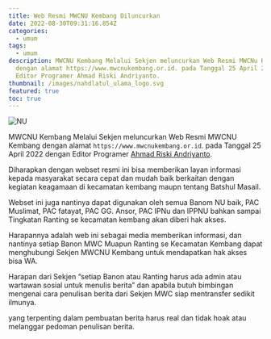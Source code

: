 ```yaml
---
title: Web Resmi MWCNU Kembang Diluncurkan
date: 2022-08-30T09:31:16.854Z
categories:
  - umum
tags:
  - umum
description: MWCNU Kembang Melalui Sekjen meluncurkan Web Resmi MWCNu Kembang
  dengan alamat https://www.mwcnukembang.or.id. pada Tanggal 25 April 2022 dengan
  Editor Programer Ahmad Riski Andriyanto.
thumbnail: /images/nahdlatul_ulama_logo.svg
featured: true
toc: true
---
```

![NU](/images/nahdlatul_ulama_logo.svg "NU")

<!--StartFragment-->

MWCNU Kembang Melalui Sekjen meluncurkan Web Resmi MWCNU Kembang dengan alamat `https://www.mwcnukembang.or.id`. pada Tanggal 25 April 2022 dengan Editor Programer [Ahmad Riski Andriyanto](https://github.com/andrizan).

Diharapkan dengan webset resmi ini bisa memberikan layan informasi kepada masyarakat secara cepat dan mudah baik berkaitan dengan kegiatan keagamaan di kecamatan kembang maupn tentang Batshul Masail.

Webset ini juga nantinya dapat digunakan oleh semua Banom NU baik, PAC Muslimat, PAC fatayat, PAC GG. Ansor, PAC IPNu dan IPPNU bahkan sampai Tingkatan Ranting se kecamatan kembang akan diberi hak akses.

Harapannya adalah web ini sebagai media memberikan informasi, dan nantinya setiap Banon MWC Muapun Ranting se Kecamatan Kembang dapat menghubungi Sekjen MWCNU Kembang untuk mendapatkan hak akses bisa WA.

Harapan dari Sekjen “setiap Banon atau Ranting harus ada admin atau wartawan sosial untuk menulis berita” dan apabila butuh bimbingan mengenai cara penulisan berita dari Sekjen MWC siap mentransfer sedikit ilmunya.

yang terpenting dalam pembuatan berita harus real dan tidak hoak atau melanggar pedoman penulisan berita.

<!--EndFragment-->
